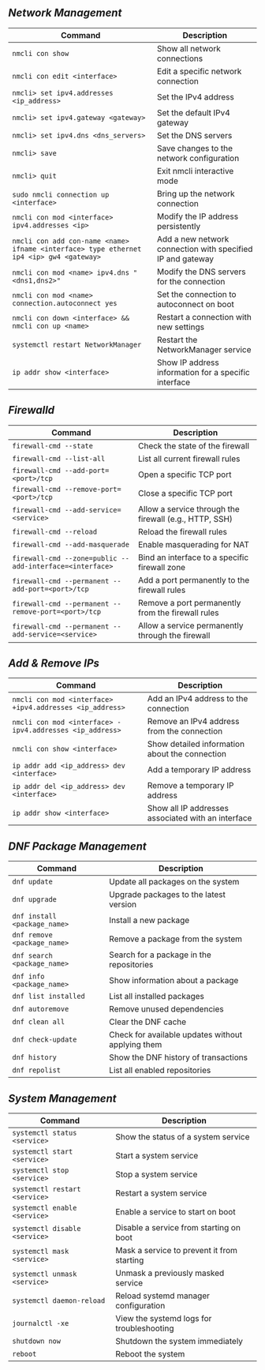 ## ***Network Management***
| Command                                      | Description                                          |
| -------------------------------------------- | ---------------------------------------------------- |
| `nmcli con show`                             | Show all network connections                         |
| `nmcli con edit <interface>`                 | Edit a specific network connection                   |
| `nmcli> set ipv4.addresses <ip_address>`     | Set the IPv4 address                                 |
| `nmcli> set ipv4.gateway <gateway>`          | Set the default IPv4 gateway                         |
| `nmcli> set ipv4.dns <dns_servers>`          | Set the DNS servers                                  |
| `nmcli> save`                                | Save changes to the network configuration            |
| `nmcli> quit`                                | Exit nmcli interactive mode                          |
| `sudo nmcli connection up <interface>`       | Bring up the network connection                      |
| `nmcli con mod <interface> ipv4.addresses <ip>` | Modify the IP address persistently                |
| `nmcli con add con-name <name> ifname <interface> type ethernet ip4 <ip> gw4 <gateway>` | Add a new network connection with specified IP and gateway |
| `nmcli con mod <name> ipv4.dns "<dns1,dns2>"` | Modify the DNS servers for the connection           |
| `nmcli con mod <name> connection.autoconnect yes` | Set the connection to autoconnect on boot       |
| `nmcli con down <interface> && nmcli con up <name>` | Restart a connection with new settings        |
| `systemctl restart NetworkManager`           | Restart the NetworkManager service                   |
| `ip addr show <interface>`                   | Show IP address information for a specific interface |


## ***Firewalld***
| Command                                      | Description                                          |
| -------------------------------------------- | ---------------------------------------------------- |
| `firewall-cmd --state`                       | Check the state of the firewall                      |
| `firewall-cmd --list-all`                    | List all current firewall rules                      |
| `firewall-cmd --add-port=<port>/tcp`         | Open a specific TCP port                             |
| `firewall-cmd --remove-port=<port>/tcp`      | Close a specific TCP port                            |
| `firewall-cmd --add-service=<service>`       | Allow a service through the firewall (e.g., HTTP, SSH) |
| `firewall-cmd --reload`                      | Reload the firewall rules                            |
| `firewall-cmd --add-masquerade`              | Enable masquerading for NAT                          |
| `firewall-cmd --zone=public --add-interface=<interface>` | Bind an interface to a specific firewall zone|
| `firewall-cmd --permanent --add-port=<port>/tcp` | Add a port permanently to the firewall rules       |
| `firewall-cmd --permanent --remove-port=<port>/tcp` | Remove a port permanently from the firewall rules|
| `firewall-cmd --permanent --add-service=<service>` | Allow a service permanently through the firewall  |


## ***Add & Remove IPs***
| Command                                      | Description                                          |
| -------------------------------------------- | ---------------------------------------------------- |
| `nmcli con mod <interface> +ipv4.addresses <ip_address>` | Add an IPv4 address to the connection    |
| `nmcli con mod <interface> -ipv4.addresses <ip_address>` | Remove an IPv4 address from the connection|
| `nmcli con show <interface>`                 | Show detailed information about the connection       |
| `ip addr add <ip_address> dev <interface>`   | Add a temporary IP address                           |
| `ip addr del <ip_address> dev <interface>`   | Remove a temporary IP address                        |
| `ip addr show <interface>`                   | Show all IP addresses associated with an interface   |


## ***DNF Package Management***
| Command                                      | Description                                          |
| -------------------------------------------- | ---------------------------------------------------- |
| `dnf update`                                 | Update all packages on the system                    |
| `dnf upgrade`                                | Upgrade packages to the latest version               |
| `dnf install <package_name>`                 | Install a new package                                |
| `dnf remove <package_name>`                  | Remove a package from the system                     |
| `dnf search <package_name>`                  | Search for a package in the repositories             |
| `dnf info <package_name>`                    | Show information about a package                     |
| `dnf list installed`                         | List all installed packages                          |
| `dnf autoremove`                             | Remove unused dependencies                           |
| `dnf clean all`                              | Clear the DNF cache                                  |
| `dnf check-update`                           | Check for available updates without applying them    |
| `dnf history`                                | Show the DNF history of transactions                 |
| `dnf repolist`                               | List all enabled repositories                        |


## ***System Management***
| Command                                      | Description                                          |
| -------------------------------------------- | ---------------------------------------------------- |
| `systemctl status <service>`                 | Show the status of a system service                  |
| `systemctl start <service>`                  | Start a system service                               |
| `systemctl stop <service>`                   | Stop a system service                                |
| `systemctl restart <service>`                | Restart a system service                             |
| `systemctl enable <service>`                 | Enable a service to start on boot                    |
| `systemctl disable <service>`                | Disable a service from starting on boot              |
| `systemctl mask <service>`                   | Mask a service to prevent it from starting           |
| `systemctl unmask <service>`                 | Unmask a previously masked service                   |
| `systemctl daemon-reload`                    | Reload systemd manager configuration                 |
| `journalctl -xe`                             | View the systemd logs for troubleshooting            |
| `shutdown now`                               | Shutdown the system immediately                      |
| `reboot`                                     | Reboot the system                                    |


